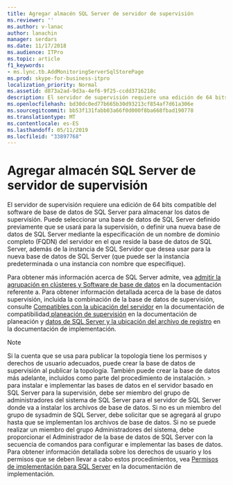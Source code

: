 ```yaml
---
title: Agregar almacén SQL Server de servidor de supervisión
ms.reviewer: ''
ms.author: v-lanac
author: lanachin
manager: serdars
ms.date: 11/17/2018
ms.audience: ITPro
ms.topic: article
f1_keywords:
- ms.lync.tb.AddMonitoringServerSqlStorePage
ms.prod: skype-for-business-itpro
localization_priority: Normal
ms.assetid: d873a2ad-9d3a-4ef6-9f25-ccdd3716218c
description: El servidor de supervisión requiere una edición de 64 bits compatible del software de base de datos de SQL Server para almacenar los datos de supervisión. Puede seleccionar una base de datos de SQL Server definido previamente que se usará para la supervisión, o definir una nueva base de datos de SQL Server mediante la especificación de un nombre de dominio completo (FQDN) del servidor en el que reside la base de datos de SQL Server, además de la instancia de SQL Servidor que desea usar para la nueva base de datos de SQL Server (que puede ser la instancia predeterminada o una instancia con nombre que especifique).
ms.openlocfilehash: bd30dc0ed77b665b30d93213cf854af7d61a306e
ms.sourcegitcommit: bb53f131fabb03a66f0d000f8ba668fbad190778
ms.translationtype: MT
ms.contentlocale: es-ES
ms.lasthandoff: 05/11/2019
ms.locfileid: "33897768"
---
```

# <a name="add-monitoring-server-sql-server-store"></a>Agregar almacén SQL Server de servidor de supervisión

El servidor de supervisión requiere una edición de 64 bits compatible del software de base de datos de SQL Server para almacenar los datos de supervisión. Puede seleccionar una base de datos de SQL Server definido previamente que se usará para la supervisión, o definir una nueva base de datos de SQL Server mediante la especificación de un nombre de dominio completo (FQDN) del servidor en el que reside la base de datos de SQL Server, además de la instancia de SQL Servidor que desea usar para la nueva base de datos de SQL Server (que puede ser la instancia predeterminada o una instancia con nombre que especifique).

Para obtener más información acerca de SQL Server admite, vea [admitir la agrupación en clústeres y Software de base de datos](https://technet.microsoft.com/library/e05d0032-bbea-4e61-987d-d07b1c045fd5.aspx) en la documentación referente a. Para obtener información detallada acerca de la base de datos supervisión, incluida la combinación de la base de datos de supervisión, consulte [Compatibles con la ubicación del servidor](https://technet.microsoft.com/library/3be990a1-5485-4b83-b73f-947ac97821f9.aspx) en la documentación de compatibilidad,[planeación de supervisión](https://technet.microsoft.com/library/26cead5a-183c-42f1-a4b0-0e8d61c6159d.aspx) en la documentación de planeación y [datos de SQL Server y la ubicación del archivo de registro](https://technet.microsoft.com/library/67aa525b-8aa3-474f-827e-8e1d4697f30f.aspx) en la documentación de implementación.

> [!NOTE]
> Si la cuenta que se usa para publicar la topología tiene los permisos y derechos de usuario adecuados, puede crear la base de datos de supervisión al publicar la topología. También puede crear la base de datos más adelante, incluidos como parte del procedimiento de instalación. > para instalar e implementar las bases de datos en el servidor basado en SQL Server para la supervisión, debe ser miembro del grupo de administradores del sistema de SQL Server para el servidor de SQL Server donde va a instalar los archivos de base de datos. Si no es un miembro del grupo de sysadmin de SQL Server, debe solicitar que se agregará al grupo hasta que se implementan los archivos de base de datos. Si no se puede realizar un miembro del grupo Administradores del sistema, debe proporcionar el Administrador de la base de datos de SQL Server con la secuencia de comandos para configurar e implementar las bases de datos. Para obtener información detallada sobre los derechos de usuario y los permisos que se deben llevar a cabo estos procedimientos, vea [Permisos de implementación para SQL Server](https://technet.microsoft.com/library/56ea0c02-bcf5-4d45-aa13-570531c29074.aspx) en la documentación de implementación.


